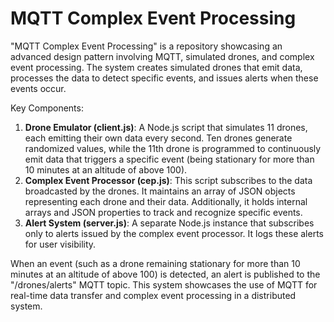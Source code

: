 # MQTT Complex Event Processing

"MQTT Complex Event Processing" is a repository showcasing an advanced design pattern involving MQTT, simulated drones, and complex event processing. The system creates simulated drones that emit data, processes the data to detect specific events, and issues alerts when these events occur.

Key Components:
1. **Drone Emulator (client.js)**: A Node.js script that simulates 11 drones, each emitting their own data every second. Ten drones generate randomized values, while the 11th drone is programmed to continuously emit data that triggers a specific event (being stationary for more than 10 minutes at an altitude of above 100).
2. **Complex Event Processor (cep.js)**: This script subscribes to the data broadcasted by the drones. It maintains an array of JSON objects representing each drone and their data. Additionally, it holds internal arrays and JSON properties to track and recognize specific events.
3. **Alert System (server.js)**: A separate Node.js instance that subscribes only to alerts issued by the complex event processor. It logs these alerts for user visibility.

When an event (such as a drone remaining stationary for more than 10 minutes at an altitude of above 100) is detected, an alert is published to the "/drones/alerts" MQTT topic. This system showcases the use of MQTT for real-time data transfer and complex event processing in a distributed system.

